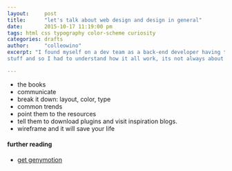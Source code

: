 ```yaml
---
layout:     post
title:      "let's talk about web design and design in general"
date:       2015-10-17 11:19:00 pm
tags: html css typography color-scheme curiosity
categories: drafts
author:     "colleowino"
excerpt: "I found myself on a dev team as a back-end developer having to do front-end
stuff and so I had to understand how it all work, its not always about pretty stuff"

---
```

- the books
- communicate
- break it down: layout, color, type
- common trends
- point them to the resources
- tell them to download plugins and visit inspiration blogs.
- wireframe and it will save your life 

#### further reading 
- [get genymotion](https://www.genymotion.com)
